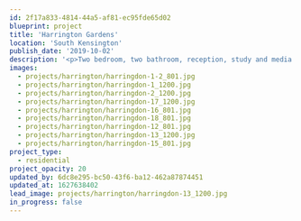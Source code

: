 ```yaml
---
id: 2f17a833-4814-44a5-af81-ec95fde65d02
blueprint: project
title: 'Harrington Gardens'
location: 'South Kensington'
publish_date: '2019-10-02'
description: '<p>Two bedroom, two bathroom, reception, study and media room - Harrington Gardens, South Kensington, London.<br>Photography: <a target="_blank" href="http://www.genevievelutkinstudio.com/">genevieve lutkin</a></p>'
images:
  - projects/harrington/harringdon-1-2_801.jpg
  - projects/harrington/harringdon-1_1200.jpg
  - projects/harrington/harringdon-2_1200.jpg
  - projects/harrington/harringdon-17_1200.jpg
  - projects/harrington/harringdon-16_801.jpg
  - projects/harrington/harringdon-18_801.jpg
  - projects/harrington/harringdon-12_801.jpg
  - projects/harrington/harringdon-13_1200.jpg
  - projects/harrington/harringdon-15_801.jpg
project_type:
  - residential
project_opacity: 20
updated_by: 6dc8e295-bc50-43f6-ba12-462a87874451
updated_at: 1627638402
lead_image: projects/harrington/harringdon-13_1200.jpg
in_progress: false
---
```


